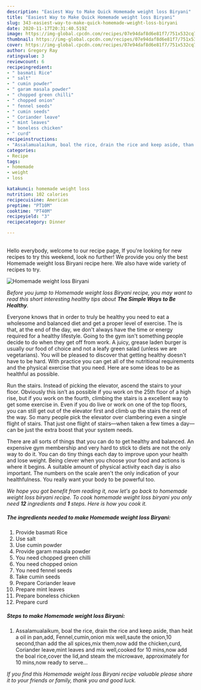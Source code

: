 ```yaml
---
description: "Easiest Way to Make Quick Homemade weight loss Biryani"
title: "Easiest Way to Make Quick Homemade weight loss Biryani"
slug: 343-easiest-way-to-make-quick-homemade-weight-loss-biryani
date: 2020-11-17T20:31:40.519Z
image: https://img-global.cpcdn.com/recipes/07e94daf8d6e81f7/751x532cq70/homemade-weight-loss-biryani-recipe-main-photo.jpg
thumbnail: https://img-global.cpcdn.com/recipes/07e94daf8d6e81f7/751x532cq70/homemade-weight-loss-biryani-recipe-main-photo.jpg
cover: https://img-global.cpcdn.com/recipes/07e94daf8d6e81f7/751x532cq70/homemade-weight-loss-biryani-recipe-main-photo.jpg
author: Gregory Ray
ratingvalue: 3
reviewcount: 6
recipeingredient:
- " basmati Rice"
- " salt"
- " cumin powder"
- " garam masala powder"
- " chopped green chilli"
- " chopped onion"
- " fennel seeds"
- " cumin seeds"
- " Coriander leave"
- " mint leaves"
- " boneless chicken"
- " curd"
recipeinstructions:
- "Assalamualaikum, boal the rice, drain the rice and keep aside, than heàt a oil in pan,add, Fennel,cumin,onion mix well,saute the onion,10 second,than add the all spices,mix them,now add the chicken,curd, Coriander leave,mint leaves and mix well,cooked for 10 mins,now add the boal rice,cover the lid,and steam the microwave, approximately for 10 mins,now ready to serve..."
categories:
- Recipe
tags:
- homemade
- weight
- loss

katakunci: homemade weight loss 
nutrition: 102 calories
recipecuisine: American
preptime: "PT10M"
cooktime: "PT40M"
recipeyield: "3"
recipecategory: Dinner

---
```

<br>
Hello everybody, welcome to our recipe page, If you're looking for new recipes to try this weekend, look no further! We provide you only the best Homemade weight loss Biryani recipe here. We also have wide variety of recipes to try.
<br>


![Homemade weight loss Biryani](https://img-global.cpcdn.com/recipes/07e94daf8d6e81f7/751x532cq70/homemade-weight-loss-biryani-recipe-main-photo.jpg)

<i>Before you jump to Homemade weight loss Biryani recipe, you may want to read this short interesting healthy tips about <strong>The Simple Ways to Be Healthy</strong>.</i>

Everyone knows that in order to truly be healthy you need to eat a wholesome and balanced diet and get a proper level of exercise. The  is that, at the end of the day, we don't always have the time or energy required for a healthy lifestyle. Going to the gym isn't something people decide to do when they get off from work. A juicy, grease laden burger is usually our food of choice and not a leafy green salad (unless we are vegetarians). You will be pleased to discover that getting healthy doesn't have to be hard. With practice you can get all of the nutritional requirements and the physical exercise that you need. Here are some ideas to be as healthful as possible.

Run the stairs. Instead of picking the elevator, ascend the stairs to your floor. Obviously this isn’t as possible if you work on the 25th floor of a high rise, but if you work on the fourth, climbing the stairs is a excellent way to get some exercise in. Even if you do live or work on one of the top floors, you can still get out of the elevator first and climb up the stairs the rest of the way. So many people pick the elevator over clambering even a single flight of stairs. That just one flight of stairs—when taken a few times a day—can be just the extra boost that your system needs. 

There are all sorts of things that you can do to get healthy and balanced. An expensive gym membership and very hard to stick to diets are not the only way to do it. You can do tiny things each day to improve upon your health and lose weight. Being clever when you choose your food and actions is where it begins. A suitable amount of physical activity each day is also important. The numbers on the scale aren't the only indication of your healthfulness. You really want your body to be powerful too. 


<i>We hope you got benefit from reading it, now let's go back to homemade weight loss biryani recipe. To cook homemade weight loss biryani you only need <strong>12</strong> ingredients and <strong>1</strong> steps. Here is how you cook it.
</i>

##### The ingredients needed to make Homemade weight loss Biryani:

1. Provide  basmati Rice
1. Use  salt
1. Use  cumin powder
1. Provide  garam masala powder
1. You need  chopped green chilli
1. You need  chopped onion
1. You need  fennel seeds
1. Take  cumin seeds
1. Prepare  Coriander leave
1. Prepare  mint leaves
1. Prepare  boneless chicken
1. Prepare  curd


##### Steps to make Homemade weight loss Biryani:

1. Assalamualaikum, boal the rice, drain the rice and keep aside, than heàt a oil in pan,add, Fennel,cumin,onion mix well,saute the onion,10 second,than add the all spices,mix them,now add the chicken,curd, Coriander leave,mint leaves and mix well,cooked for 10 mins,now add the boal rice,cover the lid,and steam the microwave, approximately for 10 mins,now ready to serve...


<i>If you find this Homemade weight loss Biryani recipe valuable please share it to your friends or family, thank you and good luck.</i>

